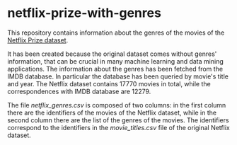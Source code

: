 # netflix-prize-with-genres

This repository contains information about the genres of the movies of the [Netflix Prize dataset](https://www.kaggle.com/netflix-inc/netflix-prize-data). 

It has been created because the original dataset comes without genres' information, that can be crucial in many machine learning and data mining applications. The information about the genres has been fetched from the IMDB database. In particular the database has been queried by movie's title and year. The Netflix dataset contains 17770 movies in total, while the correspondences with IMDB database are 12279.

The file *netflix_genres.csv* is composed of two columns: in the first column there are the identifiers of the movies of the Netflix dataset, while in the second column there are the list of the genres of the movies. The identifiers correspond to the identifiers in the *movie_titles.csv* file of the original Netflix dataset.